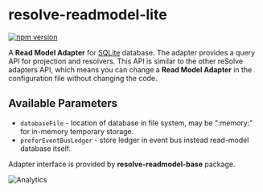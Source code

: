 # **resolve-readmodel-lite**
[![npm version](https://badge.fury.io/js/resolve-readmodel-lite.svg)](https://badge.fury.io/js/resolve-readmodel-lite)

A **Read Model Adapter** for [SQLite](https://www.sqlite.org/) database.
The adapter provides a query API for projection and resolvers. This API is similar to the other reSolve adapters API, which means you can change a **Read Model Adapter** in the configuration file without changing the code.

## Available Parameters
* `databaseFile` - location of database in file system, may be ":memory:" for in-memory temporary storage.
* `preferEventBusLedger` - store ledger in event bus instead read-model database itself.

Adapter interface is provided by **resolve-readmodel-base** package.

![Analytics](https://ga-beacon.appspot.com/UA-118635726-1/packages-resolve-readmodel-lite-readme?pixel)
